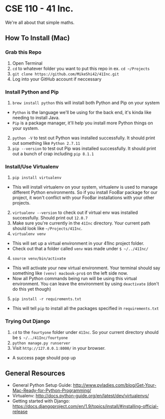 # CSE 110 - 41 Inc.
We're all about that simple maths.

## How To Install (Mac)

### Grab this Repo
1. Open Terminal
2. `cd` to whatever folder you want to put this repo in ex. `cd ~/Projects`
3. `git clone https://github.com/MikeShi42/41Inc.git`
4. Log into your GitHub account if neccessary

### Install Python and Pip

1. `brew install python` this will install both Python and Pip on your system
  * `Python` is the language we'll be using for the back end, it's kinda like
  needing to install Java.
  * `Pip` is a package manager, it'll help you install more Python things on
  your system.
2. `python -V` to test out Python was installed successfully. It should
print out something like `Python 2.7.11`
3. `pip --version` to test out Pip was installed successfully. It should
print out a bunch of crap including `pip 8.1.1`

### Install/Use Virtualenv

1. `pip install virtualenv`
  * This will install virtualenv on your system, virtualenv is used to manage
  different Python environments. So if you install FooBar package 
  for our project, it won't conflict with your FooBar installations 
  with your other projects.
2. `virtualenv --version` to check out if virtual env was installed
successfully. Should print out `12.0.7`
2. Make sure you're currently in the `41Inc` directory. Your current path
should look like `~/Projects/41Inc`.
3. `virtualenv venv`
  * This will set up a virtual environment in your 41Inc project folder.
  * Check out that a folder called `venv` was made under `$ ~/../41Inc/`
4. `source venv/bin/activate`
  * This will activate your new virtual environment. Your terminal should
  say something like `(venv) macbook-pro$` on the left side now. 
  * Now all Python commands being run will be using this virtual environment. 
  You can leave the environment by using `deactivate` 
  (don't do this yet though)
5. `pip install -r requirements.txt`
  * This will tell `pip` to install all the packages specified in 
  `requirements.txt`

### Trying Out Django

1. `cd` to the `fourtyone` folder under `41Inc`. So your current directory
should be `$ ~/../41Inc/fourtyone`
2. `python manage.py runserver`
3. Visit `http://127.0.0.1:8000/` in your browser.
  * A success page should pop up


## General Resources
* General Python Setup Guide: http://www.pyladies.com/blog/Get-Your-Mac-Ready-for-Python-Programming/
* Virtualenv: http://docs.python-guide.org/en/latest/dev/virtualenvs/
* Getting started with Django: https://docs.djangoproject.com/en/1.9/topics/install/#installing-official-release
